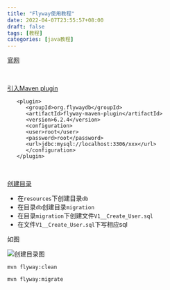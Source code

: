 ```yaml
---
title: "Flyway使用教程"
date: 2022-04-07T23:55:57+08:00 
draft: false 
tags: [教程]
categories: [java教程]
---
```


[官网](https://flywaydb.org/documentation/)

<br>

[引入Maven plugin](https://flywaydb.org/documentation/usage/maven/)

```
   <plugin>
      <groupId>org.flywaydb</groupId>
      <artifactId>flyway-maven-plugin</artifactId>
      <version>6.2.4</version>
      <configuration>
      <user>root</user>
      <password>root</password>
      <url>jdbc:mysql://localhost:3306/xxx</url>
      </configuration>
   </plugin>

```
<br>

[创建目录](https://flywaydb.org/documentation/concepts/migrations#versioned-migrations)

* 在`resources`下创建目录`db`
* 在目录`db`创建目录`migration`
* 在目录`migration`下创建文件`V1__Create_User.sql`
* 在文件`V1__Create_User.sql`下写相应sql

如图

![创建目录图](/img/Flyway使用教程/创建目录图.png)

```
mvn flyway:clean
```

```
mvn flyway:migrate
```




